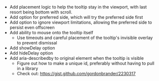- Add placement logic to help the tooltip stay in the viewport, with last resort being bottom with scroll.
- Add option for preferred side, which will try the preferred side first
- Add option to ignore viewport limitations, allowing the preferred side to persist even offscreen
- Add ability to mouse onto the tooltip itself
  - Use timeouts and careful placement of the tooltip's invisible overlay to prevent dismissal
- Add showDelay option
- Add hideDelay option
- Add aria-describedby to original element when the tooltip is visible
  - Figure out how to make a unique id, preferably without having to pull in a library
  - Check out: https://gist.github.com/gordonbrander/2230317